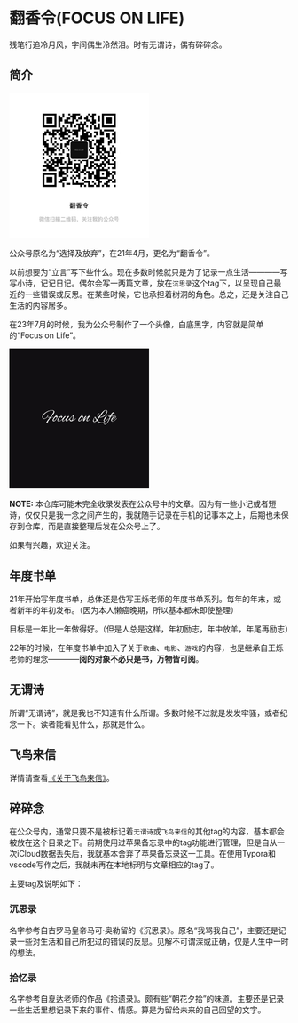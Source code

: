 # 翻香令(FOCUS ON LIFE)

残笔行追冷月风，字间偶生泠然泪。时有无谓诗，偶有碎碎念。

## 简介

<img src="./assets/20230720212504.jpg" alt="公众号二维码" width=50% />

公众号原名为“选择及放弃”，在21年4月，更名为“翻香令”。

以前想要为“立言”写下些什么。现在多数时候就只是为了记录一点生活————写写小诗，记记日记。偶尔会写一两篇文章，放在`沉思录`这个tag下，以呈现自己最近的一些错误或反思。在某些时候，它也承担着树洞的角色。总之，还是关注自己生活的内容居多。

在23年7月的时候，我为公众号制作了一个头像，白底黑字，内容就是简单的“Focus on Life”。

<img src="./assets/20230720214125.png" alt="focus_on_life" width=50% />

**NOTE:** 本仓库可能未完全收录发表在公众号中的文章。因为有一些小记或者短诗，仅仅只是我一念之间产生的，我就随手记录在手机的记事本之上，后期也未保存到仓库，而是直接整理后发在公众号上了。

如果有兴趣，欢迎关注。

## 年度书单

21年开始写年度书单，总体还是仿写王烁老师的年度书单系列。每年的年末，或者新年的年初发布。（因为本人懒癌晚期，所以基本都未即使整理）

目标是一年比一年做得好。（但是人总是这样，年初励志，年中放羊，年尾再励志）

22年的时候，在年度书单中加入了关于`歌曲`、`电影`、`游戏`的内容，也是继承自王烁老师的理念————**阅的对象不必只是书，万物皆可阅**。

## 无谓诗

所谓“无谓诗”，就是我也不知道有什么所谓。多数时候不过就是发发牢骚，或者纪念一下。读者能看见什么，那就是什么。

## 飞鸟来信

详情请查看[《关于飞鸟来信》](https://mp.weixin.qq.com/s/2KoKu21KZvsDZLJIXBsffg)。

## 碎碎念

在公众号内，通常只要不是被标记着`无谓诗`或`飞鸟来信`的其他tag的内容，基本都会被放在这个目录之下。前期使用过苹果备忘录中的tag功能进行管理，但是自从一次iCloud数据丢失后，我就基本舍弃了苹果备忘录这一工具。在使用Typora和vscode写作之后，我就未再在本地标明与文章相应的tag了。

主要tag及说明如下：

### 沉思录

名字参考自古罗马皇帝马可·奥勒留的《沉思录》。原名“我骂我自己”，主要还是记录一些对生活和自己所犯过的错误的反思。见解不可谓深或正确，仅是人生中一时的想法。

### 拾忆录

名字参考自夏达老师的作品《拾遗录》。颇有些“朝花夕拾”的味道。主要还是记录一些生活里想记录下来的事件、情感。算是为留给未来的自己回望的文字。
